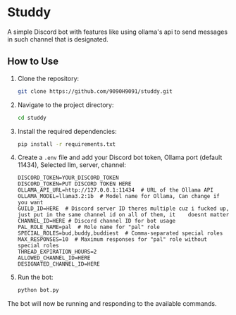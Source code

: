 


# Studdy


A simple Discord bot with features like using ollama's api to send messages in such channel that is designated.

## How to Use

1. Clone the repository:
   ```bash
   git clone https://github.com/9090H9091/studdy.git
   ```

2. Navigate to the project directory:
   ```bash
   cd studdy
   ```

3. Install the required dependencies:
   ```bash
   pip install -r requirements.txt
   ```

4. Create a `.env` file and add your Discord bot token, Ollama port (default 11434), Selected llm, server, channel:
   ```plaintext
   DISCORD_TOKEN=YOUR_DISCORD_TOKEN
   DISCORD_TOKEN=PUT DISCORD TOKEN HERE
   OLLAMA_API_URL=http://127.0.0.1:11434  # URL of the Ollama API
   OLLAMA_MODEL=llama3.2:1b  # Model name for Ollama, Can change if you want
   GUILD_ID=HERE  # Discord server ID theres multiple cuz i fucked up, just put in the same channel id on all of them, it    doesnt matter
   CHANNEL_ID=HERE # Discord channel ID for bot usage 
   PAL_ROLE_NAME=pal  # Role name for "pal" role
   SPECIAL_ROLES=bud,buddy,buddiest  # Comma-separated special roles
   MAX_RESPONSES=10  # Maximum responses for "pal" role without special roles
   THREAD_EXPIRATION_HOURS=2
   ALLOWED_CHANNEL_ID=HERE
   DESIGNATED_CHANNEL_ID=HERE
   ```

5. Run the bot:
   ```bash
   python bot.py
   ```

The bot will now be running and responding to the available commands.
```


